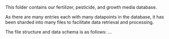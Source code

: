 This folder contains our fertilizer, pesticide, and growth media database.

As there are many entries each with many datapoints in the database, it has been sharded into many files to facilitate data retrieval and processing.

The file structure and data schema is as follows:
...
